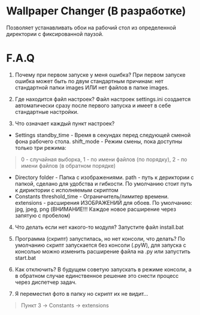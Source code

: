# Wallpaper Changer (В разработке)
Позволяет устанавливать обои на рабочий стол из определенной директории с фиксированной паузой.


# F.A.Q
1. Почему при первом запуске у меня ошибка?
При первом запуске ошибка может быть по двум стандартным причинам: нет стандартной папки images ИЛИ нет файлов в папке images.

2. Где находится файл настроек?
Файл настроек settings.ini создается автоматически сразу после первого запуска и имеет в себе стандартные настройки.

3. Что означает каждый пункт настроек?
- Settings
standby_time - Время в секундах перед следующей сменой фона рабочего стола.
shift_mode - Режим смены, пока доступны только три режима:
> 0 - случайная выборка,
> 1 - по имени файлов (по порядку),
> 2 - по имени файлов (в обратном порядке)
- Directory
folder - Папка с изображениями.
path - путь к дериктории с папкой, сделано для удобства и гибкости. По умолчанию стоит путь к дириктории с исполняемым скриптом
- Constants
threshold_time - Ограничитель/лимитер времени.
extensions - расширения ИЗОБРАЖЕНИЙ для обоев. По умолчанию: jpg, jpeg, png
(ВНИМАНИЕ!!! Каждое новое расширение через запятую с пробелом)

4. Что делать если нет какого-то модуля?
Запустите файл install.bat

5. Программа (скрипт) запустилась, но нет консоли, что делать?
По умолчанию скрипт запускается без консоли (.pyW), для запуска с консолью можно изменить расширение файла на .py или запустить start.bat

6. Как отключить?
В будущем советую запускать в режиме консоли, а в обратном случае единственное решение это снести процесс через диспетчер задач.

7. Я переместил фото в папку но скрипт их не видит...
> Пункт 3 -> Constants -> extensions
